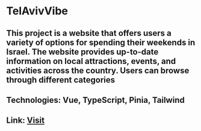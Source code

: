 # TelAvivVibe

## This project is a website that offers users a variety of options for spending their weekends in Israel. The website provides up-to-date information on local attractions, events, and activities across the country. Users can browse through different categories

## Technologies: Vue, TypeScript, Pinia, Tailwind

## Link: [Visit](https://tanya1621.github.io/Project/)



